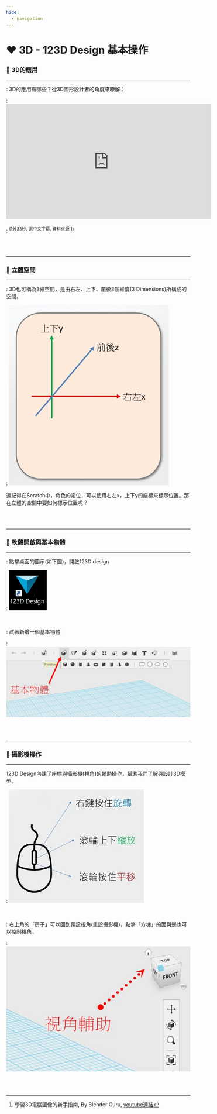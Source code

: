 ```yaml
---
hide:
  - navigation
---
```



# ❤️ 3D - 123D Design 基本操作


### 🔹 3D的應用

----------------------------


: 3D的應用有哪些？從3D圖形設計者的角度來瞭解：

: <iframe width="560" height="315" src="https://www.youtube.com/embed/VT5oZndzj68?start=25&amp;end=118" frameborder="0" allow="accelerometer; autoplay; encrypted-media; gyroscope; picture-in-picture" allowfullscreen></iframe>

: <sup>(1分33秒, 選中文字幕,  資料來源:</sup>[^intro_3d_graphics]<sup>)</sup>

[^intro_3d_graphics]:學習3D電腦圖像的新手指南, By 
Blender Guru, [youtube連結](https://youtu.be/VT5oZndzj68) 

<br/><br/>


-------------------------------


### 🔸 立體空間

----------------------------



: 3D也可稱為3維空間，是由右左、上下、前後3個維度(3 Dimensions)所構成的空間。

: ![3維空間](coordinate_systems.jpg)

還記得在Scratch中，角色的定位，可以使用右左x，上下y的座標來標示位置。那在立體的空間中要如何標示位置呢？

<br/><br/>

-------------------------------


### 🔹 軟體開啟與基本物體

----------------------------

: 點擊桌面的圖示(如下圖)，開啟123D design

: ![圖示](123d_icon.jpg)

<br/>

: 試著新增一個基本物體

: ![基本物體](primitive.jpg)


<br/><br/>

-------------------------------


### 🔸 攝影機操作 

----------------------------


123D Design內建了座標與攝影機(視角)的輔助操作，幫助我們了解與設計3D模型。    

: ![攝影機操作](assistant.jpg)

<br/>

: 右上角的「房子」可以回到預設視角(重設攝影機)，點擊「方塊」的面與邊也可以控制視角。

: ![基本物體](home_cube.jpg)


<br/><br/>

    